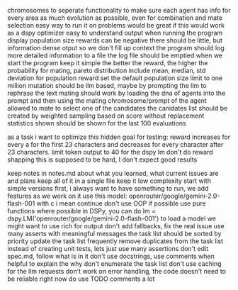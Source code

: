 chromosomes to seperate functionality to make sure each agent has info for every area
as much evolution as possible, even for combination and mate selection
easy way to run it on problems
would be great if this would work as a dspy optimizer
easy to understand output when running the program
display population size
rewards can be negative
there should be little, but information dense otput so we don't fill up context
the program should log more detailed information to a file
the log file should be emptied when we start the program
keep it simple
the better the reward, the higher the probability for mating, pareto distribution
include mean, median, std deviation for population reward
set the default population size limit to one million
mutation should be llm based, maybe by prompting the llm to rephrase the text
mating should work by loading the dna of agents into the prompt and then using the mating chromosome/prompt of the agent allowed to mate to select one of the candidates
the canidates list should be created by weighted sampling based on score without replacement
statistics shown should be shown for the last 100 evaluations


as a task i want to optimize this hidden goal for testing: reward increases for every a for the first 23 characters and decreases for every character after 23 characters. limit token output to 40 for the dspy lm
don't do reward shapping
this is supposed to be hard, I don't expect good results


keep notes in notes.md about what you learned, what current issues are and plans
keep all of it in a single file
keep it low complexity
start with simple versions first, i always want to have something to run, we add features as we work on it
use this model: openrouter/google/gemini-2.0-flash-001
with c i mean continue
don't use OOP if possible
use pure functions where possible
in DSPy, you can do lm = dspy.LM('openrouter/google/gemini-2.0-flash-001') to load a model
we might want to use rich for output
don't add fallbacks, fix the real issue
use many asserts with meaningful messages
the task list should be sorted by priority
update the task list frequently
remove duplicates from the task list 
instead of creating unit tests, lets just use many assertions 
don't edit spec.md, follow what is in it 
don't use docstrings, use comments when helpful to explain the why
don't enumerate the task list
don't use caching for the llm requests
don't work on error handling, the code doesn't need to be reliable right now
do use TODO comments a lot




